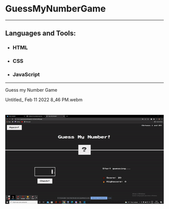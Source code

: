 # GuessMyNumberGame
---

## Languages and Tools:

- ### HTML
- ### CSS
- ### JavaScript
---

Guess my Number Game

Untitled_ Feb 11 2022 8_46 PM.webm
<h1 align="center">
<img src="ezgif.com-gif-maker (1).gif" alt="video" />
</h1>
